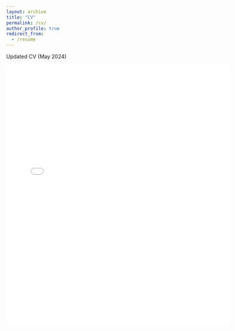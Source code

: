 ```yaml
---
layout: archive
title: "CV"
permalink: /cv/
author_profile: true
redirect_from:
  - /resume
---
```

Updated CV (May 2024)

<embed src="{{ site.baseurl }}/files/CV_Yoo(updated May 2024).pdf" width="600" height="700" type='application/pdf'> 

